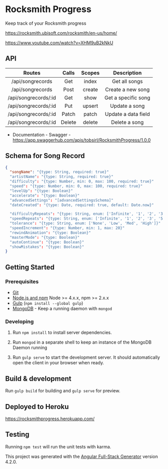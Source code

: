 # Rocksmith Progress

Keep track of your Rocksmith progress

https://rocksmith.ubisoft.com/rocksmith/en-us/home/

https://www.youtube.com/watch?v=XHM9uB2kNkU

## API

| Routes               | Calls     | Scopes | Description         |
|:--------------------:|:---------:|:------:|:-------------------:|
| /api/songrecords     | Get       | index  | Get all songs       |
| /api/songrecords     | Post      | create | Create a new song   |
| /api/songrecords/:id | Get       | show   | Get a specific song |
| /api/songrecords/:id | Put       | upsert | Update a song       |
| /api/songrecords/:id | Patch     | patch  | Update a data field |
| /api/songrecords/:id | Delete    | delete | Delete a song       |

- Documentation - Swagger - https://app.swaggerhub.com/apis/tobsirl/RocksmithProgress/1.0.0

## Schema for Song Record
```json
{
  "songName": "{type: String, required: true}"
  "artistName": "{type: String, required: true}"
  "difficulty": "{type: Number, min: 0, max: 100, required: true}"
  "speed": "{type: Number, min: 0, max: 100, required: true}"
  "levelUp": "{type: Boolean}"
  "accelerate": "{type: Boolean}"
  "advancedSettings": "[advancedSettingsSchema]"
  "dateCreated": "{type: Date, required: true, default: Date.now}"

  "difficultyRepeats": "{type: String, enum: ['Infinite', '1', '2', '3', '5']}"
  "speedRepeats": "{type: String, enum: ['Infinite', '1', '2', '3', '5']}"
  "tolerance": "{type: String, enum: ['None', 'Low', 'Med', 'High']}"
  "speedIncrement": "{type: Number, min: 1, max: 20}"
  "rewindAnimation": "{type: Boolean}"
  "masterMode": "{type: Boolean}"
  "autoContinue": "{type: Boolean}"
  "showMistakes": "{type: Boolean}"
}
```

## Getting Started

### Prerequisites

- [Git](https://git-scm.com/)
- [Node.js and npm](nodejs.org) Node >= 4.x.x, npm >= 2.x.x
- [Gulp](http://gulpjs.com/) (`npm install --global gulp`)
- [MongoDB](https://www.mongodb.org/) - Keep a running daemon with `mongod`

### Developing

1. Run `npm install` to install server dependencies.

2. Run `mongod` in a separate shell to keep an instance of the MongoDB Daemon running

3. Run `gulp serve` to start the development server. It should automatically open the client in your browser when ready.

## Build & development

Run `gulp build` for building and `gulp serve` for preview.

## Deployed to Heroku

https://rocksmithprogress.herokuapp.com/

## Testing

Running `npm test` will run the unit tests with karma.

This project was generated with the [Angular Full-Stack Generator](https://github.com/DaftMonk/generator-angular-fullstack) version 4.2.0.
